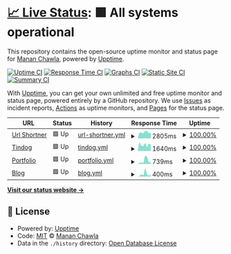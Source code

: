 # [📈 Live Status](https://mananchawla2005.github.io/upptime): <!--live status--> **🟩 All systems operational**

This repository contains the open-source uptime monitor and status page for [Manan Chawla](https://mananchawla.ml), powered by [Upptime](https://github.com/upptime/upptime).

[![Uptime CI](https://github.com/mananchawla2005/upptime/workflows/Uptime%20CI/badge.svg)](https://github.com/upptime/upptime/actions?query=workflow%3A%22Uptime+CI%22)
[![Response Time CI](https://github.com/mananchawla2005/upptime/workflows/Response%20Time%20CI/badge.svg)](https://github.com/upptime/upptime/actions?query=workflow%3A%22Response+Time+CI%22)
[![Graphs CI](https://github.com/mananchawla2005/upptime/workflows/Graphs%20CI/badge.svg)](https://github.com/upptime/upptime/actions?query=workflow%3A%22Graphs+CI%22)
[![Static Site CI](https://github.com/mananchawla2005/upptime/workflows/Static%20Site%20CI/badge.svg)](https://github.com/upptime/upptime/actions?query=workflow%3A%22Static+Site+CI%22)
[![Summary CI](https://github.com/mananchawla2005/upptime/workflows/Summary%20CI/badge.svg)](https://github.com/upptime/upptime/actions?query=workflow%3A%22Summary+CI%22)

With [Upptime](https://upptime.js.org), you can get your own unlimited and free uptime monitor and status page, powered entirely by a GitHub repository. We use [Issues](https://github.com/mananchawla2005/upptime/issues) as incident reports, [Actions](https://github.com/mananchawla2005/upptime/actions) as uptime monitors, and [Pages](https://mananchawla2005.github.io/upptime) for the status page.

<!--start: status pages-->
<!-- This summary is generated by Upptime (https://github.com/upptime/upptime) -->
<!-- Do not edit this manually, your changes will be overwritten -->
<!-- prettier-ignore -->
| URL | Status | History | Response Time | Uptime |
| --- | ------ | ------- | ------------- | ------ |
| <img alt="" src="https://favicons.githubusercontent.com/www.usrt.cf" height="13"> [Url Shortner](https://www.usrt.cf/) | 🟩 Up | [url-shortner.yml](https://github.com/mananchawla2005/upptime/commits/HEAD/history/url-shortner.yml) | <details><summary><img alt="Response time graph" src="./graphs/url-shortner/response-time-week.png" height="20"> 2805ms</summary><br><a href="https://status.mananchawla.ml/history/url-shortner"><img alt="Response time 2367" src="https://img.shields.io/endpoint?url=https%3A%2F%2Fraw.githubusercontent.com%2Fmananchawla2005%2Fupptime%2FHEAD%2Fapi%2Furl-shortner%2Fresponse-time.json"></a><br><a href="https://status.mananchawla.ml/history/url-shortner"><img alt="24-hour response time 7191" src="https://img.shields.io/endpoint?url=https%3A%2F%2Fraw.githubusercontent.com%2Fmananchawla2005%2Fupptime%2FHEAD%2Fapi%2Furl-shortner%2Fresponse-time-day.json"></a><br><a href="https://status.mananchawla.ml/history/url-shortner"><img alt="7-day response time 2805" src="https://img.shields.io/endpoint?url=https%3A%2F%2Fraw.githubusercontent.com%2Fmananchawla2005%2Fupptime%2FHEAD%2Fapi%2Furl-shortner%2Fresponse-time-week.json"></a><br><a href="https://status.mananchawla.ml/history/url-shortner"><img alt="30-day response time 2182" src="https://img.shields.io/endpoint?url=https%3A%2F%2Fraw.githubusercontent.com%2Fmananchawla2005%2Fupptime%2FHEAD%2Fapi%2Furl-shortner%2Fresponse-time-month.json"></a><br><a href="https://status.mananchawla.ml/history/url-shortner"><img alt="1-year response time 2367" src="https://img.shields.io/endpoint?url=https%3A%2F%2Fraw.githubusercontent.com%2Fmananchawla2005%2Fupptime%2FHEAD%2Fapi%2Furl-shortner%2Fresponse-time-year.json"></a></details> | <details><summary><a href="https://status.mananchawla.ml/history/url-shortner">100.00%</a></summary><a href="https://status.mananchawla.ml/history/url-shortner"><img alt="All-time uptime 99.95%" src="https://img.shields.io/endpoint?url=https%3A%2F%2Fraw.githubusercontent.com%2Fmananchawla2005%2Fupptime%2FHEAD%2Fapi%2Furl-shortner%2Fuptime.json"></a><br><a href="https://status.mananchawla.ml/history/url-shortner"><img alt="24-hour uptime 100.00%" src="https://img.shields.io/endpoint?url=https%3A%2F%2Fraw.githubusercontent.com%2Fmananchawla2005%2Fupptime%2FHEAD%2Fapi%2Furl-shortner%2Fuptime-day.json"></a><br><a href="https://status.mananchawla.ml/history/url-shortner"><img alt="7-day uptime 100.00%" src="https://img.shields.io/endpoint?url=https%3A%2F%2Fraw.githubusercontent.com%2Fmananchawla2005%2Fupptime%2FHEAD%2Fapi%2Furl-shortner%2Fuptime-week.json"></a><br><a href="https://status.mananchawla.ml/history/url-shortner"><img alt="30-day uptime 99.89%" src="https://img.shields.io/endpoint?url=https%3A%2F%2Fraw.githubusercontent.com%2Fmananchawla2005%2Fupptime%2FHEAD%2Fapi%2Furl-shortner%2Fuptime-month.json"></a><br><a href="https://status.mananchawla.ml/history/url-shortner"><img alt="1-year uptime 99.95%" src="https://img.shields.io/endpoint?url=https%3A%2F%2Fraw.githubusercontent.com%2Fmananchawla2005%2Fupptime%2FHEAD%2Fapi%2Furl-shortner%2Fuptime-year.json"></a></details>
| <img alt="" src="https://favicons.githubusercontent.com/tindog.mananchawla2005.repl.co" height="13"> [Tindog](https://tindog.mananchawla2005.repl.co/) | 🟩 Up | [tindog.yml](https://github.com/mananchawla2005/upptime/commits/HEAD/history/tindog.yml) | <details><summary><img alt="Response time graph" src="./graphs/tindog/response-time-week.png" height="20"> 1640ms</summary><br><a href="https://status.mananchawla.ml/history/tindog"><img alt="Response time 432" src="https://img.shields.io/endpoint?url=https%3A%2F%2Fraw.githubusercontent.com%2Fmananchawla2005%2Fupptime%2FHEAD%2Fapi%2Ftindog%2Fresponse-time.json"></a><br><a href="https://status.mananchawla.ml/history/tindog"><img alt="24-hour response time 10088" src="https://img.shields.io/endpoint?url=https%3A%2F%2Fraw.githubusercontent.com%2Fmananchawla2005%2Fupptime%2FHEAD%2Fapi%2Ftindog%2Fresponse-time-day.json"></a><br><a href="https://status.mananchawla.ml/history/tindog"><img alt="7-day response time 1640" src="https://img.shields.io/endpoint?url=https%3A%2F%2Fraw.githubusercontent.com%2Fmananchawla2005%2Fupptime%2FHEAD%2Fapi%2Ftindog%2Fresponse-time-week.json"></a><br><a href="https://status.mananchawla.ml/history/tindog"><img alt="30-day response time 626" src="https://img.shields.io/endpoint?url=https%3A%2F%2Fraw.githubusercontent.com%2Fmananchawla2005%2Fupptime%2FHEAD%2Fapi%2Ftindog%2Fresponse-time-month.json"></a><br><a href="https://status.mananchawla.ml/history/tindog"><img alt="1-year response time 432" src="https://img.shields.io/endpoint?url=https%3A%2F%2Fraw.githubusercontent.com%2Fmananchawla2005%2Fupptime%2FHEAD%2Fapi%2Ftindog%2Fresponse-time-year.json"></a></details> | <details><summary><a href="https://status.mananchawla.ml/history/tindog">100.00%</a></summary><a href="https://status.mananchawla.ml/history/tindog"><img alt="All-time uptime 99.95%" src="https://img.shields.io/endpoint?url=https%3A%2F%2Fraw.githubusercontent.com%2Fmananchawla2005%2Fupptime%2FHEAD%2Fapi%2Ftindog%2Fuptime.json"></a><br><a href="https://status.mananchawla.ml/history/tindog"><img alt="24-hour uptime 100.00%" src="https://img.shields.io/endpoint?url=https%3A%2F%2Fraw.githubusercontent.com%2Fmananchawla2005%2Fupptime%2FHEAD%2Fapi%2Ftindog%2Fuptime-day.json"></a><br><a href="https://status.mananchawla.ml/history/tindog"><img alt="7-day uptime 100.00%" src="https://img.shields.io/endpoint?url=https%3A%2F%2Fraw.githubusercontent.com%2Fmananchawla2005%2Fupptime%2FHEAD%2Fapi%2Ftindog%2Fuptime-week.json"></a><br><a href="https://status.mananchawla.ml/history/tindog"><img alt="30-day uptime 99.89%" src="https://img.shields.io/endpoint?url=https%3A%2F%2Fraw.githubusercontent.com%2Fmananchawla2005%2Fupptime%2FHEAD%2Fapi%2Ftindog%2Fuptime-month.json"></a><br><a href="https://status.mananchawla.ml/history/tindog"><img alt="1-year uptime 99.95%" src="https://img.shields.io/endpoint?url=https%3A%2F%2Fraw.githubusercontent.com%2Fmananchawla2005%2Fupptime%2FHEAD%2Fapi%2Ftindog%2Fuptime-year.json"></a></details>
| <img alt="" src="https://favicons.githubusercontent.com/mananchawla.ml" height="13"> [Portfolio](https://mananchawla.ml/index) | 🟩 Up | [portfolio.yml](https://github.com/mananchawla2005/upptime/commits/HEAD/history/portfolio.yml) | <details><summary><img alt="Response time graph" src="./graphs/portfolio/response-time-week.png" height="20"> 739ms</summary><br><a href="https://status.mananchawla.ml/history/portfolio"><img alt="Response time 350" src="https://img.shields.io/endpoint?url=https%3A%2F%2Fraw.githubusercontent.com%2Fmananchawla2005%2Fupptime%2FHEAD%2Fapi%2Fportfolio%2Fresponse-time.json"></a><br><a href="https://status.mananchawla.ml/history/portfolio"><img alt="24-hour response time 1813" src="https://img.shields.io/endpoint?url=https%3A%2F%2Fraw.githubusercontent.com%2Fmananchawla2005%2Fupptime%2FHEAD%2Fapi%2Fportfolio%2Fresponse-time-day.json"></a><br><a href="https://status.mananchawla.ml/history/portfolio"><img alt="7-day response time 739" src="https://img.shields.io/endpoint?url=https%3A%2F%2Fraw.githubusercontent.com%2Fmananchawla2005%2Fupptime%2FHEAD%2Fapi%2Fportfolio%2Fresponse-time-week.json"></a><br><a href="https://status.mananchawla.ml/history/portfolio"><img alt="30-day response time 335" src="https://img.shields.io/endpoint?url=https%3A%2F%2Fraw.githubusercontent.com%2Fmananchawla2005%2Fupptime%2FHEAD%2Fapi%2Fportfolio%2Fresponse-time-month.json"></a><br><a href="https://status.mananchawla.ml/history/portfolio"><img alt="1-year response time 350" src="https://img.shields.io/endpoint?url=https%3A%2F%2Fraw.githubusercontent.com%2Fmananchawla2005%2Fupptime%2FHEAD%2Fapi%2Fportfolio%2Fresponse-time-year.json"></a></details> | <details><summary><a href="https://status.mananchawla.ml/history/portfolio">100.00%</a></summary><a href="https://status.mananchawla.ml/history/portfolio"><img alt="All-time uptime 77.89%" src="https://img.shields.io/endpoint?url=https%3A%2F%2Fraw.githubusercontent.com%2Fmananchawla2005%2Fupptime%2FHEAD%2Fapi%2Fportfolio%2Fuptime.json"></a><br><a href="https://status.mananchawla.ml/history/portfolio"><img alt="24-hour uptime 100.00%" src="https://img.shields.io/endpoint?url=https%3A%2F%2Fraw.githubusercontent.com%2Fmananchawla2005%2Fupptime%2FHEAD%2Fapi%2Fportfolio%2Fuptime-day.json"></a><br><a href="https://status.mananchawla.ml/history/portfolio"><img alt="7-day uptime 100.00%" src="https://img.shields.io/endpoint?url=https%3A%2F%2Fraw.githubusercontent.com%2Fmananchawla2005%2Fupptime%2FHEAD%2Fapi%2Fportfolio%2Fuptime-week.json"></a><br><a href="https://status.mananchawla.ml/history/portfolio"><img alt="30-day uptime 54.77%" src="https://img.shields.io/endpoint?url=https%3A%2F%2Fraw.githubusercontent.com%2Fmananchawla2005%2Fupptime%2FHEAD%2Fapi%2Fportfolio%2Fuptime-month.json"></a><br><a href="https://status.mananchawla.ml/history/portfolio"><img alt="1-year uptime 77.89%" src="https://img.shields.io/endpoint?url=https%3A%2F%2Fraw.githubusercontent.com%2Fmananchawla2005%2Fupptime%2FHEAD%2Fapi%2Fportfolio%2Fuptime-year.json"></a></details>
| <img alt="" src="https://favicons.githubusercontent.com/blog.mananchawla.ml" height="13"> [Blog](https://blog.mananchawla.ml/) | 🟩 Up | [blog.yml](https://github.com/mananchawla2005/upptime/commits/HEAD/history/blog.yml) | <details><summary><img alt="Response time graph" src="./graphs/blog/response-time-week.png" height="20"> 400ms</summary><br><a href="https://status.mananchawla.ml/history/blog"><img alt="Response time 401" src="https://img.shields.io/endpoint?url=https%3A%2F%2Fraw.githubusercontent.com%2Fmananchawla2005%2Fupptime%2FHEAD%2Fapi%2Fblog%2Fresponse-time.json"></a><br><a href="https://status.mananchawla.ml/history/blog"><img alt="24-hour response time 265" src="https://img.shields.io/endpoint?url=https%3A%2F%2Fraw.githubusercontent.com%2Fmananchawla2005%2Fupptime%2FHEAD%2Fapi%2Fblog%2Fresponse-time-day.json"></a><br><a href="https://status.mananchawla.ml/history/blog"><img alt="7-day response time 400" src="https://img.shields.io/endpoint?url=https%3A%2F%2Fraw.githubusercontent.com%2Fmananchawla2005%2Fupptime%2FHEAD%2Fapi%2Fblog%2Fresponse-time-week.json"></a><br><a href="https://status.mananchawla.ml/history/blog"><img alt="30-day response time 298" src="https://img.shields.io/endpoint?url=https%3A%2F%2Fraw.githubusercontent.com%2Fmananchawla2005%2Fupptime%2FHEAD%2Fapi%2Fblog%2Fresponse-time-month.json"></a><br><a href="https://status.mananchawla.ml/history/blog"><img alt="1-year response time 401" src="https://img.shields.io/endpoint?url=https%3A%2F%2Fraw.githubusercontent.com%2Fmananchawla2005%2Fupptime%2FHEAD%2Fapi%2Fblog%2Fresponse-time-year.json"></a></details> | <details><summary><a href="https://status.mananchawla.ml/history/blog">100.00%</a></summary><a href="https://status.mananchawla.ml/history/blog"><img alt="All-time uptime 99.98%" src="https://img.shields.io/endpoint?url=https%3A%2F%2Fraw.githubusercontent.com%2Fmananchawla2005%2Fupptime%2FHEAD%2Fapi%2Fblog%2Fuptime.json"></a><br><a href="https://status.mananchawla.ml/history/blog"><img alt="24-hour uptime 100.00%" src="https://img.shields.io/endpoint?url=https%3A%2F%2Fraw.githubusercontent.com%2Fmananchawla2005%2Fupptime%2FHEAD%2Fapi%2Fblog%2Fuptime-day.json"></a><br><a href="https://status.mananchawla.ml/history/blog"><img alt="7-day uptime 100.00%" src="https://img.shields.io/endpoint?url=https%3A%2F%2Fraw.githubusercontent.com%2Fmananchawla2005%2Fupptime%2FHEAD%2Fapi%2Fblog%2Fuptime-week.json"></a><br><a href="https://status.mananchawla.ml/history/blog"><img alt="30-day uptime 100.00%" src="https://img.shields.io/endpoint?url=https%3A%2F%2Fraw.githubusercontent.com%2Fmananchawla2005%2Fupptime%2FHEAD%2Fapi%2Fblog%2Fuptime-month.json"></a><br><a href="https://status.mananchawla.ml/history/blog"><img alt="1-year uptime 99.98%" src="https://img.shields.io/endpoint?url=https%3A%2F%2Fraw.githubusercontent.com%2Fmananchawla2005%2Fupptime%2FHEAD%2Fapi%2Fblog%2Fuptime-year.json"></a></details>

<!--end: status pages-->

[**Visit our status website →**](https://mananchawla2005.github.io/upptime)

## 📄 License

- Powered by: [Upptime](https://github.com/upptime/upptime)
- Code: [MIT](./LICENSE) © [Manan Chawla](https://mananchawla.ml)
- Data in the `./history` directory: [Open Database License](https://opendatacommons.org/licenses/odbl/1-0/)
